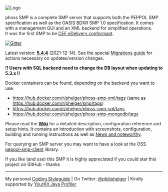 ![Logo](https://github.com/phax/phoss-smp/blob/master/docs/logo/phoss-smp-272-100.png)

phoss SMP is a complete SMP server that supports both the PEPPOL SMP specification as well as the OASIS BDXR SMP 1.0 specification.
It comes with a management GUI and an XML backend for simplified operations.  
It was the first SMP to be [CEF eDelivery conformant](https://ec.europa.eu/cefdigital/wiki/display/CEFDIGITAL/OASIS+SMP+conformant+solutions).

[![Gitter](https://badges.gitter.im/phax/phoss-smp.svg)](https://gitter.im/phax/peppol-smp-server?utm_source=badge&utm_medium=badge&utm_campaign=pr-badge)

Latest version: **[5.4.4](https://github.com/phax/phoss-smp/releases/tag/phoss-smp-parent-pom-5.4.4)** (2021-12-14).
See the special [Migrations guide](https://github.com/phax/phoss-smp/wiki/Migrations) for actions necessary on updates/version changes.

**!! Users with SQL backend need to change the DB layout when updating to 5.3.x !!**

Docker containers can be found, depending on the backend you want to use:
* https://hub.docker.com/r/phelger/phoss-smp-xml/tags (same as https://hub.docker.com/r/phelger/smp/tags)
* https://hub.docker.com/r/phelger/phoss-smp-sql/tags
* https://hub.docker.com/r/phelger/phoss-smp-mongodb/tags

Please read the **[Wiki](https://github.com/phax/phoss-smp/wiki)** for a detailed description, configuration reference and setup hints. It contains an introduction with screenshots, configuration, building and running instructions as well as [News and noteworthy](https://github.com/phax/phoss-smp/wiki/News-and-noteworthy).

For querying an SMP server you may want to have a look at the OSS [peppol-smp-client](https://github.com/phax/peppol-commons/) library.

If you like (and use) this SMP it is highly appreciated if you could star this project on GitHub - thanks

---

My personal [Coding Styleguide](https://github.com/phax/meta/blob/master/CodingStyleguide.md) |
On Twitter: <a href="https://twitter.com/philiphelger">@philiphelger</a> |
Kindly supported by [YourKit Java Profiler](https://www.yourkit.com)
